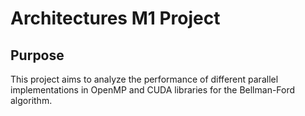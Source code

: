 # Architectures M1 Project
## Purpose
This project aims to analyze the performance of different parallel implementations in OpenMP and CUDA libraries for the Bellman-Ford algorithm.